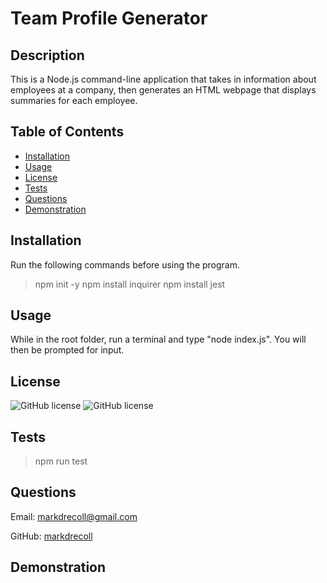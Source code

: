# Team Profile Generator
  ## Description
  This is a Node.js command-line application that takes in information about employees at a company, then generates an HTML webpage that displays summaries for each employee. 
  ## Table of Contents
   - [Installation](#Installation)
   - [Usage](#Usage)
   - [License](#License)
   - [Tests](#Tests)
   - [Questions](#Questions)
   - [Demonstration](#Demonstration)
  ## Installation
  Run the following commands before using the program.
  >npm init -y
  >npm install inquirer
  >npm install jest
  ## Usage
  While in the root folder, run a terminal and type "node index.js". You will then be prompted for input.
  ## License
  ![GitHub license](https://img.shields.io/badge/Language-JavaScript-orange.svg)
  ![GitHub license](https://img.shields.io/badge/Environment-Node-yellow.svg)
  ## Tests
  >npm run test
  ## Questions
  Email: markdrecoll@gmail.com

  GitHub: [markdrecoll](https://github.com/markdrecoll/)

  ## Demonstration